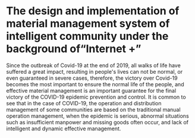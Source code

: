 # The design and implementation of material management system of intelligent community under the background of“Internet +”
  Since the outbreak of Covid-19 at the end of 2019, all walks of life have suffered a great impact, resulting in people's lives can not be normal, or even guaranteed in severe cases, therefore, the victory over Covid-19 becomes the most important to ensure the normal life of the people, and effective material management is an important guarantee for the final victory of the COVID-19 epidemic prevention and control.
  It is common to see that in the case of COVID-19, the operation and distribution management of some communities are based on the traditional manual operation management, when the epidemic is serious, abnormal situations such as insufficient manpower and missing goods often occur, and lack of intelligent and dynamic effective management.
